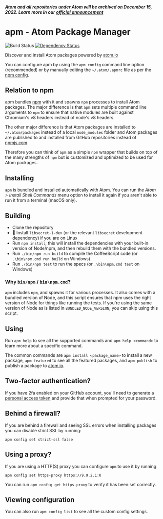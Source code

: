 ##### Atom and all repositories under Atom will be archived on December 15, 2022. Learn more in our [official announcement](https://github.blog/2022-06-08-sunsetting-atom/)
 # apm - Atom Package Manager

![Build Status](https://github.com/atom-ide-community/apm/workflows/CI/badge.svg)
[![Dependency Status](https://david-dm.org/atom/apm.svg)](https://david-dm.org/atom/apm)

Discover and install Atom packages powered by [atom.io](https://atom.io)

You can configure apm by using the `apm config` command line option (recommended) or by manually editing the `~/.atom/.apmrc` file as per the [npm config](https://docs.npmjs.com/misc/config).

## Relation to npm

apm bundles [npm](https://github.com/npm/npm) with it and spawns `npm` processes to install Atom packages. The major difference is that `apm` sets multiple command line arguments to `npm` to ensure that native modules are built against Chromium's v8 headers instead of node's v8 headers.

The other major difference is that Atom packages are installed to `~/.atom/packages` instead of a local `node_modules` folder and Atom packages are published to and installed from GitHub repositories instead of [npmjs.com](https://www.npmjs.com/)

Therefore you can think of `apm` as a simple `npm` wrapper that builds on top of the many strengths of `npm` but is customized and optimized to be used for Atom packages.

## Installing

`apm` is bundled and installed automatically with Atom. You can run the _Atom > Install Shell Commands_ menu option to install it again if you aren't able to run it from a terminal (macOS only).

## Building

  * Clone the repository
  * :penguin: Install `libsecret-1-dev` (or the relevant `libsecret` development dependency) if you are on Linux
  * Run `npm install`; this will install the dependencies with your built-in version of Node/npm, and then rebuild them with the bundled versions.
  * Run `./bin/npm run build` to compile the CoffeeScript code (or `.\bin\npm.cmd run build` on Windows)
  * Run `./bin/npm test` to run the specs (or `.\bin\npm.cmd test` on Windows)

### Why `bin/npm` / `bin\npm.cmd`?

`apm` includes `npm`, and spawns it for various processes. It also comes with a bundled version of Node, and this script ensures that npm uses the right version of Node for things like running the tests. If you're using the same version of Node as is listed in `BUNDLED_NODE_VERSION`, you can skip using this script.

## Using

Run `apm help` to see all the supported commands and `apm help <command>` to
learn more about a specific command.

The common commands are `apm install <package_name>` to install a new package,
`apm featured` to see all the featured packages, and `apm publish` to publish
a package to [atom.io](https://atom.io).

## Two-factor authentication?

If you have 2fa enabled on your GitHub account, you'll need to generate a [personal access token](https://help.github.com/articles/creating-a-personal-access-token-for-the-command-line/) and provide that when prompted for your password.

## Behind a firewall?

If you are behind a firewall and seeing SSL errors when installing packages
you can disable strict SSL by running:

```
apm config set strict-ssl false
```

## Using a proxy?

If you are using a HTTP(S) proxy you can configure `apm` to use it by running:

```
apm config set https-proxy https://9.0.2.1:0
```

You can run `apm config get https-proxy` to verify it has been set correctly.

## Viewing configuration

You can also run `apm config list` to see all the custom config settings.
